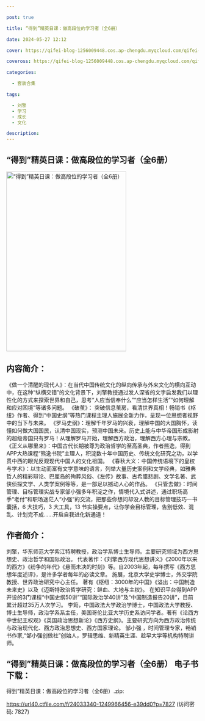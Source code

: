 ```yaml
---

post: true

title: “得到”精英日课：做高段位的学习者（全6册）

date: 2024-05-27 12:12

cover: https://qifei-blog-1256009448.cos.ap-chengdu.myqcloud.com/qifei-blog/6614a38d68eb9357137a13d5.jpg

coveross: https://qifei-blog-1256009448.cos.ap-chengdu.myqcloud.com/qifei-blog/6614a38d68eb9357137a13d5.jpg

categories:

  - 套装合集

tags:

  - 刘擎
  - 学习
  - 成长
  - 文化

description:
---
```


## “得到”精英日课：做高段位的学习者（全6册）
<img alt="“得到”精英日课：做高段位的学习者（全6册） " class="aligncenter loading" data-was-processed="true" decoding="async" fetchpriority="high" height="471" src="https://qifei-blog-1256009448.cos.ap-chengdu.myqcloud.com/qifei-blog/6614a38d68eb9357137a13d5.jpg" style="cursor: zoom-in;" width="314"/>

## 内容简介：

《做一个清醒的现代人》：在当代中国传统文化的纵向传承与外来文化的横向互动中，在这种“纵横交错”的文化背景下，刘擎教授通过发人深省的文字启发我们以理性化的方式来探索世界和自己，思考“人应当信奉什么”“应当怎样生活”“如何理解和应对困境”等诸多问题。 《破茧》： 突破信息茧房，看清世界真相！畅销书《枢纽》作者、得到“中国史纲”等热门课程主理人施展全新力作，呈现一位思想者视野中的当下与未来。 《罗马史纲》：理解千年罗马的兴衰，理解中国的大国胸怀，读懂如何做大国国民，认清中国现实，预测中国未来。历史上能与中华帝国形成影射的超级帝国只有罗马！从理解罗马开始，理解西方政治，理解西方心理与宗教。 《正义从哪里来》：中国古代长期被尊为政治哲学的至高圣典，作者熊逸，得到APP大热课程“熊逸书院”主理人，积淀数十年中国历史、传统文化研究之功，以学贯中西的眼光反观现代中国人的文化祖国。 《春秋大义：中国传统语境下的皇权与学术》：以生动而富有文学意味的语言，列举大量历史案例和文学经典，如雅典哲人的精彩辩论、巴厘岛的殉葬风俗、《左传》故事、古希腊悲剧、文学名著、武侠侦探文学、人类学案例等等，是一部足以撼动人心的作品。 《只管去做》：时间管理、目标管理实战专家邹小强多年积淀之作，情境代入式讲述，通过职场高手“老付”和职场迷茫人“小强”的交流，把那些你想问却没人教的目标管理技巧一书囊括，6 大技巧，3 大工具，13 节实操要点，让你学会目标管理，告别低效、混乱、计划完不成……开启自我进化新通道！

## 作者简介：

刘擎，华东师范大学紫江特聘教授，政治学系博士生导师。主要研究领域为西方思想史、政治哲学和国际政治。 代表著作：《刘擎西方现代思想讲义》《2000年以来的西方》《纷争的年代》《悬而未决的时刻》等。自2003年起，每年撰写《西方思想年度述评》，是许多学者每年的必读文章。 施展，北京大学史学博士，外交学院教授、世界政治研究中心主任。 著有《枢纽：3000年的中国》《溢出：中国制造未来史》以及《迈斯特政治哲学研究：鲜血、大地与主权》。 在知识平台得到APP开设的3门课程“中国史纲50讲”“国际政治学40讲”及“中国制造报告20讲”，目前累计超过35万人次学习。 李筠，中国政法大学政治学博士，中国政法大学教授、博士生导师，政治学系系主任，美国哥伦比亚大学历史系访问学者。著有《论西方中世纪王权观》《英国政治思想新论》《西方史纲》。主要研究方向为西方政治传统与政治现代化、西方政治思想史、西方国家理论。 邹小强 ，时间管理专家，畅销书作家,“邹小强创做社”创始人，罗辑思维、新精英生涯、趁早大学等机构特聘讲师。

## “得到”精英日课：做高段位的学习者（全6册） 电子书下载：
得到”精英日课：做高段位的学习者（全6册）.zip: 

https://url40.ctfile.com/f/24033340-1249966456-e39dd0?p=7827 (访问密码: 7827)
